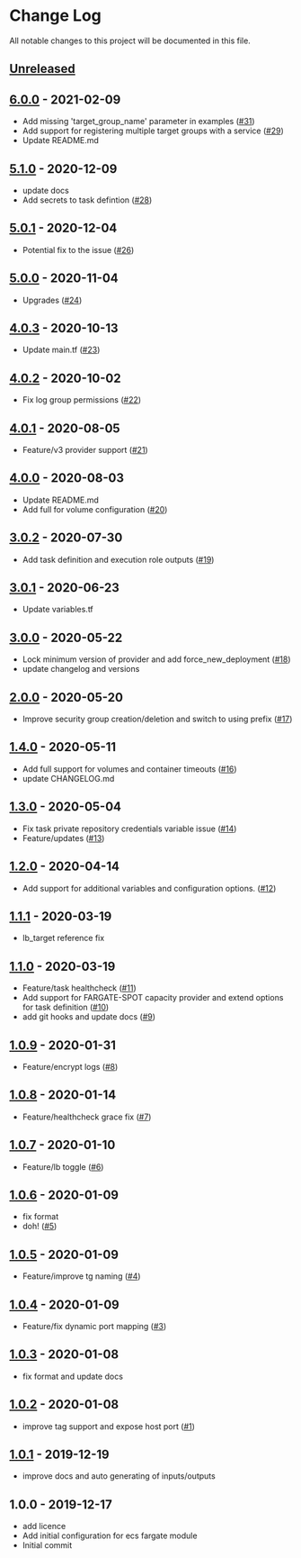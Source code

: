# Change Log

All notable changes to this project will be documented in this file.

<a name="unreleased"></a>
## [Unreleased]



<a name="6.0.0"></a>
## [6.0.0] - 2021-02-09

- Add missing 'target_group_name' parameter in examples ([#31](https://github.com/umotif-public/terraform-aws-ecs-fargate/issues/31))
- Add support for registering multiple target groups with a service ([#29](https://github.com/umotif-public/terraform-aws-ecs-fargate/issues/29))
- Update README.md


<a name="5.1.0"></a>
## [5.1.0] - 2020-12-09

- update docs
- Add secrets to task defintion ([#28](https://github.com/umotif-public/terraform-aws-ecs-fargate/issues/28))


<a name="5.0.1"></a>
## [5.0.1] - 2020-12-04

- Potential fix to the issue ([#26](https://github.com/umotif-public/terraform-aws-ecs-fargate/issues/26))


<a name="5.0.0"></a>
## [5.0.0] - 2020-11-04

- Upgrades ([#24](https://github.com/umotif-public/terraform-aws-ecs-fargate/issues/24))


<a name="4.0.3"></a>
## [4.0.3] - 2020-10-13

- Update main.tf ([#23](https://github.com/umotif-public/terraform-aws-ecs-fargate/issues/23))


<a name="4.0.2"></a>
## [4.0.2] - 2020-10-02

- Fix log group permissions ([#22](https://github.com/umotif-public/terraform-aws-ecs-fargate/issues/22))


<a name="4.0.1"></a>
## [4.0.1] - 2020-08-05

- Feature/v3 provider support ([#21](https://github.com/umotif-public/terraform-aws-ecs-fargate/issues/21))


<a name="4.0.0"></a>
## [4.0.0] - 2020-08-03

- Update README.md
- Add full for volume configuration ([#20](https://github.com/umotif-public/terraform-aws-ecs-fargate/issues/20))


<a name="3.0.2"></a>
## [3.0.2] - 2020-07-30

- Add task definition and execution role outputs  ([#19](https://github.com/umotif-public/terraform-aws-ecs-fargate/issues/19))


<a name="3.0.1"></a>
## [3.0.1] - 2020-06-23

- Update variables.tf


<a name="3.0.0"></a>
## [3.0.0] - 2020-05-22

- Lock minimum version of provider and add force_new_deployment ([#18](https://github.com/umotif-public/terraform-aws-ecs-fargate/issues/18))
- update changelog and versions


<a name="2.0.0"></a>
## [2.0.0] - 2020-05-20

- Improve security group creation/deletion and switch to using prefix ([#17](https://github.com/umotif-public/terraform-aws-ecs-fargate/issues/17))


<a name="1.4.0"></a>
## [1.4.0] - 2020-05-11

- Add full support for volumes and container timeouts ([#16](https://github.com/umotif-public/terraform-aws-ecs-fargate/issues/16))
- update CHANGELOG.md


<a name="1.3.0"></a>
## [1.3.0] - 2020-05-04

- Fix task private repository credentials variable issue ([#14](https://github.com/umotif-public/terraform-aws-ecs-fargate/issues/14))
- Feature/updates ([#13](https://github.com/umotif-public/terraform-aws-ecs-fargate/issues/13))


<a name="1.2.0"></a>
## [1.2.0] - 2020-04-14

- Add support for additional variables and configuration options. ([#12](https://github.com/umotif-public/terraform-aws-ecs-fargate/issues/12))


<a name="1.1.1"></a>
## [1.1.1] - 2020-03-19

- lb_target reference fix


<a name="1.1.0"></a>
## [1.1.0] - 2020-03-19

- Feature/task healthcheck ([#11](https://github.com/umotif-public/terraform-aws-ecs-fargate/issues/11))
- Add support for FARGATE-SPOT capacity provider and extend options for task definition ([#10](https://github.com/umotif-public/terraform-aws-ecs-fargate/issues/10))
- add git hooks and update docs ([#9](https://github.com/umotif-public/terraform-aws-ecs-fargate/issues/9))


<a name="1.0.9"></a>
## [1.0.9] - 2020-01-31

- Feature/encrypt logs ([#8](https://github.com/umotif-public/terraform-aws-ecs-fargate/issues/8))


<a name="1.0.8"></a>
## [1.0.8] - 2020-01-14

- Feature/healthcheck grace fix ([#7](https://github.com/umotif-public/terraform-aws-ecs-fargate/issues/7))


<a name="1.0.7"></a>
## [1.0.7] - 2020-01-10

- Feature/lb toggle ([#6](https://github.com/umotif-public/terraform-aws-ecs-fargate/issues/6))


<a name="1.0.6"></a>
## [1.0.6] - 2020-01-09

- fix format
- doh! ([#5](https://github.com/umotif-public/terraform-aws-ecs-fargate/issues/5))


<a name="1.0.5"></a>
## [1.0.5] - 2020-01-09

- Feature/improve tg naming ([#4](https://github.com/umotif-public/terraform-aws-ecs-fargate/issues/4))


<a name="1.0.4"></a>
## [1.0.4] - 2020-01-09

- Feature/fix dynamic port mapping ([#3](https://github.com/umotif-public/terraform-aws-ecs-fargate/issues/3))


<a name="1.0.3"></a>
## [1.0.3] - 2020-01-08

- fix format and update docs


<a name="1.0.2"></a>
## [1.0.2] - 2020-01-08

- improve tag support and expose host port ([#1](https://github.com/umotif-public/terraform-aws-ecs-fargate/issues/1))


<a name="1.0.1"></a>
## [1.0.1] - 2019-12-19

- improve docs and auto generating of inputs/outputs


<a name="1.0.0"></a>
## 1.0.0 - 2019-12-17

- add licence
- Add initial configuration for ecs fargate module
- Initial commit


[Unreleased]: https://github.com/umotif-public/terraform-aws-ecs-fargate/compare/6.0.0...HEAD
[6.0.0]: https://github.com/umotif-public/terraform-aws-ecs-fargate/compare/5.1.0...6.0.0
[5.1.0]: https://github.com/umotif-public/terraform-aws-ecs-fargate/compare/5.0.1...5.1.0
[5.0.1]: https://github.com/umotif-public/terraform-aws-ecs-fargate/compare/5.0.0...5.0.1
[5.0.0]: https://github.com/umotif-public/terraform-aws-ecs-fargate/compare/4.0.3...5.0.0
[4.0.3]: https://github.com/umotif-public/terraform-aws-ecs-fargate/compare/4.0.2...4.0.3
[4.0.2]: https://github.com/umotif-public/terraform-aws-ecs-fargate/compare/4.0.1...4.0.2
[4.0.1]: https://github.com/umotif-public/terraform-aws-ecs-fargate/compare/4.0.0...4.0.1
[4.0.0]: https://github.com/umotif-public/terraform-aws-ecs-fargate/compare/3.0.2...4.0.0
[3.0.2]: https://github.com/umotif-public/terraform-aws-ecs-fargate/compare/3.0.1...3.0.2
[3.0.1]: https://github.com/umotif-public/terraform-aws-ecs-fargate/compare/3.0.0...3.0.1
[3.0.0]: https://github.com/umotif-public/terraform-aws-ecs-fargate/compare/2.0.0...3.0.0
[2.0.0]: https://github.com/umotif-public/terraform-aws-ecs-fargate/compare/1.4.0...2.0.0
[1.4.0]: https://github.com/umotif-public/terraform-aws-ecs-fargate/compare/1.3.0...1.4.0
[1.3.0]: https://github.com/umotif-public/terraform-aws-ecs-fargate/compare/1.2.0...1.3.0
[1.2.0]: https://github.com/umotif-public/terraform-aws-ecs-fargate/compare/1.1.1...1.2.0
[1.1.1]: https://github.com/umotif-public/terraform-aws-ecs-fargate/compare/1.1.0...1.1.1
[1.1.0]: https://github.com/umotif-public/terraform-aws-ecs-fargate/compare/1.0.9...1.1.0
[1.0.9]: https://github.com/umotif-public/terraform-aws-ecs-fargate/compare/1.0.8...1.0.9
[1.0.8]: https://github.com/umotif-public/terraform-aws-ecs-fargate/compare/1.0.7...1.0.8
[1.0.7]: https://github.com/umotif-public/terraform-aws-ecs-fargate/compare/1.0.6...1.0.7
[1.0.6]: https://github.com/umotif-public/terraform-aws-ecs-fargate/compare/1.0.5...1.0.6
[1.0.5]: https://github.com/umotif-public/terraform-aws-ecs-fargate/compare/1.0.4...1.0.5
[1.0.4]: https://github.com/umotif-public/terraform-aws-ecs-fargate/compare/1.0.3...1.0.4
[1.0.3]: https://github.com/umotif-public/terraform-aws-ecs-fargate/compare/1.0.2...1.0.3
[1.0.2]: https://github.com/umotif-public/terraform-aws-ecs-fargate/compare/1.0.1...1.0.2
[1.0.1]: https://github.com/umotif-public/terraform-aws-ecs-fargate/compare/1.0.0...1.0.1

